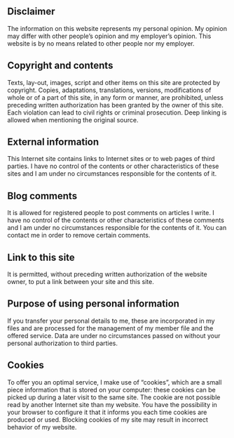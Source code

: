 ## Disclaimer
The information on this website represents my personal opinion. My opinion may differ with other people’s opinion and my employer’s opinion. This website is by no means related to other people nor my employer.

## Copyright and contents
Texts, lay-out, images, script and other items on this site are protected by copyright. Copies, adaptations, translations, versions, modifications of whole or of a part of this site, in any form or manner, are prohibited, unless preceding written authorization has been granted by the owner of this site. Each violation can lead to civil rights or criminal prosecution. Deep linking is allowed when mentioning the original source.

## External information
This Internet site contains links to Internet sites or to web pages of third parties. I have no control of the contents or other characteristics of these sites and I am under no circumstances responsible for the contents of it.

## Blog comments
It is allowed for registered people to post comments on articles I write. I have no control of the contents or other characteristics of these comments and I am under no circumstances responsible for the contents of it. You can contact me in order to remove certain comments.

## Link to this site
It is permitted, without preceding written authorization of the website owner, to put a link between your site and this site.

## Purpose of using personal information

If you transfer your personal details to me, these are incorporated in my files and are processed for the management of my member file and the offered service. Data are under no circumstances passed on without your personal authorization to third parties.

## Cookies

To offer you an optimal service, I make use of “cookies”, which are a small piece information that is stored on your computer: these cookies can be picked up during a later visit to the same site. The cookie are not possible read by another Internet site than my website. You have the possibility in your browser to configure it that it informs you each time cookies are produced or used. Blocking cookies of my site may result in incorrect behavior of my website.